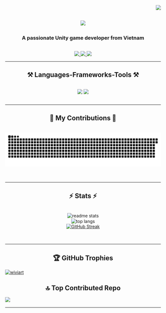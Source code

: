 <img align="right" src="https://visitor-badge.laobi.icu/badge?page_id=wiviart.wiviart" />

<h1 align="center">
    <img src="https://readme-typing-svg.herokuapp.com/?font=Righteous&size=35&center=true&vCenter=true&width=500&height=70&duration=4000&lines=Hi+There!+👋;+I'm+Wiviart!;" />
</h1>

<h3 align="center">A passionate Unity game developer from Vietnam</h3>

<br/>

<div align="center">
 
 <!-- 🔭 I’m currently working on **a marketplace**
 
 🌱 I’m currently learning **Docker, Supabase, AWS**

💬 Ask me about **Node.js, React, Firebase... or anything [here](https://github.com/salesp07/salesp07/issues)**

⚡ Fun fact **Game of Thrones Night's Watch cloaks are made from Ikea rugs** -->

 </div>
 
<div align="center"> 
  <a href="mailto:phamhuudung.email@gmail.com">
    <img src="https://img.shields.io/badge/Gmail-333333?style=for-the-badge&logo=gmail&logoColor=red" />
  </a>
  <a href="https://www.linkedin.com/in/dungpham-unity" target="_blank">
    <img src="https://img.shields.io/badge/LinkedIn-0077B5?style=for-the-badge&logo=linkedin&logoColor=white" target="_blank" />
  </a>
  <a href="https://wiviart.github.io/portfolio/" target="_blank">
     <img src="https://img.shields.io/badge/Portfolio-FF5722?style=for-the-badge&logo=todoist&logoColor=white" target="_blank" />
  </a>
</div>

 <hr/>
 
<h2 align="center">⚒️ Languages-Frameworks-Tools ⚒️</h2>
<br/>
<div align="center">
    <img src="https://skillicons.dev/icons?i=unity,cs,cpp,c,docker,vscode,github,ps" />
    <img src="https://skillicons.dev/icons?i=md,powershell,dotnet,git,linux,python,mysql,mongodb" /><br>
</div>

<br/>
<hr/>

<div align="center">
  <h2>🐍 My Contributions 🐍</h2>
  <br>
  <img alt="snake eating my contributions" src="https://github.com/Wiviart/Wiviart/blob/output/github-contribution-grid-snake.svg"/>
  <br/><br/><br/>
</div>


<hr/>

<h2 align="center">⚡ Stats ⚡</h2>
<br>
<div align=center>
  <img  width=400 src="https://github-readme-stats.vercel.app/api?username=wiviart&count_private=true&show_icons=true&theme=react&rank_icon=github&border_radius=10" alt="readme stats" />
  <br/>
  <img  width=300 align="center" src="https://github-readme-stats.vercel.app/api/top-langs/?username=wiviart&hide=HTML&langs_count=8&layout=compact&theme=react&border_radius=10&size_weight=0.5&count_weight=0.5&exclude_repo=github-readme-stats" alt="top langs" />
  <br/>
  <a href="https://git.io/streak-stats"><img src="https://streak-stats.demolab.com?user=Wiviart&theme=dark" alt="GitHub Streak" /></a>
</div>

<br/>
<br/>

<hr/>
<h2 align="center">🏆 GitHub Trophies </h2>
<p align="left"> <a href="https://github.com/ryo-ma/github-profile-trophy"><img src="https://github-profile-trophy.vercel.app/?username=wiviart" alt="wiviart" /></a> </p>

<h2 align="center"> 🔝 Top Contributed Repo </h2>

![](https://github-contributor-stats.vercel.app/api?username=Wiviart&limit=5&theme=dark&combine_all_yearly_contributions=true)
<br/>
<hr/>

<div align="center">
<!-- <a href='https://ko-fi.com/V7V4RAK9C' target='_blank'><img height='64' style='border:0px;height:64px;' src='https://storage.ko-fi.com/cdn/kofi1.png?v=3' border='0' alt='Buy Me a Coffee at ko-fi.com' /></a> -->
</div>

<br/>
